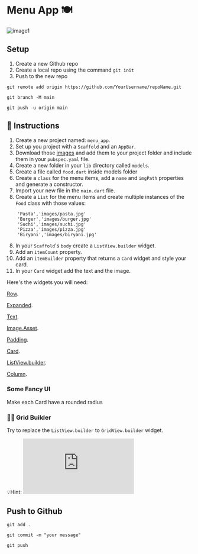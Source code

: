# Menu App 🍽️

![image1](https://user-images.githubusercontent.com/84308096/159009202-d2eb6e65-ee78-4153-bb82-c20787b82a49.png)

## Setup

1. Create a new Github repo
2. Create a local repo using the command `git init`
3. Push to the new repo

```shell
git remote add origin https://github.com/YourUsername/repoName.git
```

```shell
git branch -M main
```

```shell
git push -u origin main
```

## 🍋 Instructions

1. Create a new project named: `menu_app`.
2. Set up you project with a `Scaffold` and an `AppBar`.
3. Download those [images](https://github.com/JoinCODED/Task-Flutter-Menu-App/tree/main/assets/images) and add them to your project folder and include them in your `pubspec.yaml` file.
4. Create a new folder in your `lib` directory called `models`.
5. Create a file called `food.dart` inside models folder
6. Create a `class` for the menu items, add a `name` and `imgPath` properties and generate a constructor.
7. Import your new file in the `main.dart` file.
8. Create a `List` for the menu items and create multiple instances of the `Food` class with those values:

```
    'Pasta','images/pasta.jpg'
    'Burger','images/burger.jpg'
    'Suchi','images/suchi.jpg'
    'Pizza','images/pizza.jpg'
    'Biryani','images/biryani.jpg'
```

8. In your `Scaffold`'s `body` create a `ListView.builder` widget.
9. Add an `itemCount` property.
10. Add an `itemBuilder` property that returns a `Card` widget and style your card.
11. In your `Card` widget add the text and the image.

Here's the widgets you will need:

[Row](https://api.flutter.dev/flutter/widgets/Row/Row-class.html).

[Expanded](https://api.flutter.dev/flutter/widgets/Expanded/Expanded-class.html).

[Text](https://api.flutter.dev/flutter/widgets/Text/Text-class.html).

[Image.Asset](https://api.flutter.dev/flutter/widgets/Image/Image-class.html).

[Padding](https://api.flutter.dev/flutter/widgets/Padding/Padding-class.html).

[Card](https://api.flutter.dev/flutter/widgets/Card/Card-class.html).

[ListView.builder](https://api.flutter.dev/flutter/widgets/ListView/ListView-class.html#builder).

[Column](https://api.flutter.dev/flutter/widgets/Column/Column-class.html).

### Some Fancy UI

Make each Card have a rounded radius

### 🤼‍♂️ Grid Builder

Try to replace the `ListView.builder` to `GridView.builder` widget.

💡Hint: ![docs](https://api.flutter.dev/flutter/widgets/GridView/GridView.builder.html)

## Push to Github

```shell
git add .
```

```shell
git commit -m "your message"
```

```shell
git push
```
